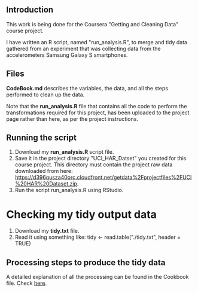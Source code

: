 ## Introduction

This work is being done for the Coursera "Getting and Cleaning Data" course project.

I have written an R script, named "run_analysis.R", to merge and tidy data gathered from an experiment that was collecting data from the accelerometers Samsung Galaxy S smartphones.

## Files

**CodeBook.md** describes the variables, the data, and all the steps performed to clean up the data.

Note that the **run_analysis.R** file that contains all the code to perform the transformations required for this project, has been uploaded to the project page rather than here, as per the project instructions. 

## Running the script

1. Download my **run_analysis.R** script file.
2. Save it in the project directory "UCI_HAR_Datset" you created for this course project. This directory must contain the project raw data downloaded from here: https://d396qusza40orc.cloudfront.net/getdata%2Fprojectfiles%2FUCI%20HAR%20Dataset.zip. 
3. Run the script run_analysis.R using RStudio.

# Checking my tidy output data
1. Download my **tidy.txt** file.
4. Read it using something like: tidy <- read.table("./tidy.txt", header = TRUE)

## Processing steps to produce the tidy data
A detailed explanation of all the processing can be found in the Cookbook file. Check [here](codeBook.md).
